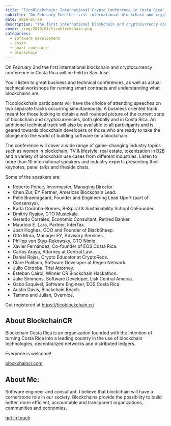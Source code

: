 ```yaml
---
title: "TicoBlockchain: International Crypto Conference in Costa Rica"
subtitle: "On February 2nd the first international blockchain and cryptocurrency conference in Costa Rica will be held in San José."
date: 2019-01-29
description: "The first international blockchain and cryptocurrency conference in Costa Rica."
cover: /img/2019/01/ticoblockchain.png
categories:
  - software development
  - eosio
  - smart contracts
  - blockchain
---
```

On February 2nd the first international blockchain and cryptocurrency conference in Costa Rica will be held in San José.

You’ll listen to great business and technical conferences, as well as actual technical workshops for running smart contracts and understanding what blockchains are.

Ticoblockchain participants will have the choice of attending speeches on two separate tracks occurring simultaneously. A business oriented track meant for those looking to obtain a well rounded picture of the current state of blockchain and cryptocurrencies, both globally and in Costa Rica. An additional technical track will also be available to all participants and is geared towards blockchain developers or those who are ready to take the plunge into the world of building software on a blockchain.

The conference will cover a wide range of game-changing industry topics such as women in blockchain, TV & lifestyle, real estate, tokenization in B2B and a variety of blockchain use cases from different industries. Listen to more than 10 international speakers and industry experts presenting their keynotes, panel talks and fireside chats.

Some of the speakers are:

- Roberto Ponce, Invermaster, Managing Director.
- Chen Zur, EY Partner, Americas Blockchain Lead.
- Pelle Braendgaard, Founder and Engineering Lead Uport (part of Consensys).
- Karla Córdoba-Brenes, BeSpiral & Sustainability School CoFounder.
- Dmitriy Ryajov, CTO Mustekala.
- Gerardo Corrales, Economic Consultant, Retired Banker.
- Mauricio E. Lara, Partner, InterTax.
- Josh Hughes, COO and Founder of BlackSheep.
- Otto Mora, Manager EY, Advisory Services.
- Philipp von Styp-Rekowsky, CTO Nimiq.
- Xavier Fernández, Co-founder of EOS Costa Rica.
- Carlos Araya, Attorney at Central Law.
- Daniel Rojas, Crypto Educator at CryptoReds.
- Clare Politano, Software Developer at Regen Network.
- Julio Córdoba, Trial Attorney.
- Esteban Cairol, Winner CR Blockchain Hackathon.
- Jake Simmons, Software Developer, Lisk Central Ameica.
- Gabo Esquivel, Software Engineer, EOS Costa Rica
- Austin Davis, Blockchain Beach.
- Tammo and Julian, Overnice.

Get registered at https://ticoblockchain.cr/


## About BlockchainCR
Blockchain Costa Rica is an organization founded with the intention of turning Costa Rica into a leading country in the use of blockchain technologies, decentralized networks and distributed ledgers. 

Everyone is welcome!

[blockchaincr.com](https://blockchaincr.com)

## About Me:
Software engineer and consultant. I believe that blockchain will have a cornerstone role in our society. Blockchains provide the possibility to build better, more efficient, accountable and transparent organizations, communities and economies.

[get in touch](https://gaboesquivel.com/contact)
